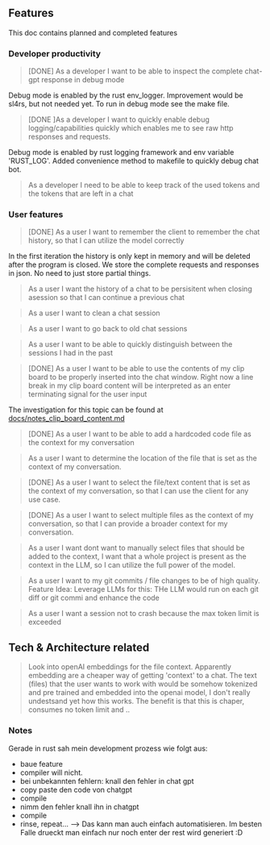 ## Features
This doc contains planned and completed features


### Developer productivity
> [DONE] As a developer I want to be able to inspect the complete chat-gpt response in debug mode

Debug mode is enabled by the rust env_logger. Improvement would be sl4rs, but not needed yet. To run in debug mode see the make file. 

> [DONE ]As a developer I want to quickly enable debug logging/capabilities quickly which enables me to see raw http responses and requests.

Debug mode is enabled by rust logging framework and env variable 'RUST_LOG'. Added convenience method to makefile to quickly debug chat bot.

> As a developer I need to be able to keep track of the used tokens and the tokens that are left in a chat


### User features
> [DONE] As a user I want to remember the client to remember the chat history, so that I can utilize the model correctly

In the first iteration the history is only kept in memory and will be deleted after the program is closed.
We store the complete requests and responses in json. No need to just store partial things.


> As a user I want the history of a chat to be persisitent when closing asession so that I can continue a previous chat

> As a user I want to clean a chat session

> As a user I want to go back to old chat sessions

> As a user I want to be able to quickly distinguish between the sessions I had in the past

> [DONE] As a user I want to be able to use the contents of my clip board to be properly inserted into the chat window. Right now a line break in my clip board content will be interpreted as an enter terminating signal for the user input

The investigation for this topic can be found at [docs/notes_clip_board_content.md](docs/notes_clip_board_content.md)

> [DONE] As a user I want to be able to add a hardcoded code file as the context for my conversation

> As a user I want to determine the location of the file that is set as the context of my conversation.

> [DONE] As a user I want to select the file/text content that is set as the context of my conversation, so that I can use the client for any use case.

> [DONE] As a user I want to select multiple files as the context of my conversation, so that I can provide a broader context for my conversation.

> As a user I want dont want to manually select files that should be added to the context, I want that a whole project is present as the context in the LLM, so I can utilize the full power of the model.

> As a user I want to my git commits / file changes to be of high quality. Feature Idea: Leverage LLMs for this: THe LLM would run on each git diff or git commi and enhance the code 

> As a user I want a session not to crash because the max token limit is exceeded

## Tech & Architecture related

> Look into openAI embeddings for the file context. Apparently embedding are a cheaper way of getting 'context' to a chat. The text (files) that the user wants to work with would be somehow tokenized and pre trained and embedded into the openai model, I don't really undestsand yet how this works. The benefit is that this is chaper, consumes no token limit and ..


### Notes

Gerade in rust sah mein development prozess wie folgt aus: 
* baue feature
* compiler will nicht.
* bei unbekannten fehlern: knall den fehler in chat gpt
* copy paste den code von chatgpt
* compile
* nimm den fehler knall ihn in chatgpt
* compile
* rinse, repeat... 
--> Das kann man auch einfach automatisieren. Im besten Falle drueckt man einfach nur noch enter der rest wird generiert :D

